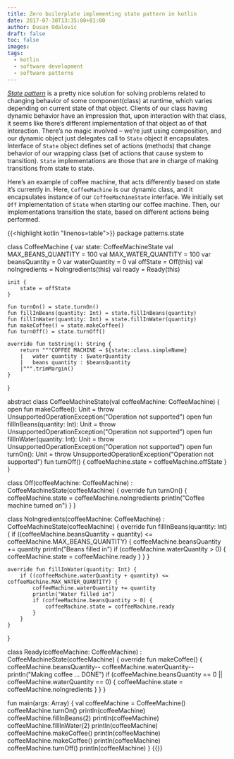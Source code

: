 ```yaml
---
title: Zero boilerplate implementing state pattern in kotlin
date: 2017-07-30T13:35:00+01:00
author: Dusan Odalovic
draft: false
toc: false
images:
tags:
  - kotlin
  - software development
  - software patterns
---
```


[*State pattern*](https://en.wikipedia.org/wiki/State_pattern) is a pretty nice solution for solving
 problems related to changing behavior of some component(class) at runtime, which varies depending on
  current state of that object. Clients of our class having dynamic behavior have an impression that, 
  upon interaction with that class, it seems like there’s different implementation of that object as of 
  that interaction. There’s no magic involved – we’re just using composition, and our dynamic object just 
  delegates call to `State` object it encapsulates. Interface of `State` object defines set of actions 
  (methods) that change behavior of our wrapping class (set of actions that cause system to transition). 
  `State` implementations are those that are in charge of making transitions from state to state.

Here’s an example of coffee machine, that acts differently based on state it’s currently in. 
Here, `CoffeeMachine` is our dynamic class, and it encapsulates instance of our `CoffeeMachineState` interface. 
We initially set `Off` implementation of `State` when starting our coffee machine. Then, our implementations 
transition the state, based on different actions being performed.

{{<highlight kotlin "linenos=table">}}
package patterns.state

class CoffeeMachine {
    var state: CoffeeMachineState
    val MAX_BEANS_QUANTITY = 100
    val MAX_WATER_QUANTITY = 100
    var beansQuantity = 0
    var waterQuantity = 0
    val offState = Off(this)
    val noIngredients = NoIngredients(this)
    val ready = Ready(this)

    init {
        state = offState
    }

    fun turnOn() = state.turnOn()
    fun fillInBeans(quantity: Int) = state.fillInBeans(quantity)
    fun fillInWater(quantity: Int) = state.fillInWater(quantity)
    fun makeCoffee() = state.makeCoffee()
    fun turnOff() = state.turnOff()

    override fun toString(): String {
        return """COFFEE MACHINE → ${state::class.simpleName}
        |   water quantity : $waterQuantity
        |   beans quantity : $beansQuantity
        |""".trimMargin()
    }
}

abstract class CoffeeMachineState(val coffeeMachine: CoffeeMachine) {
    open fun makeCoffee(): Unit = throw UnsupportedOperationException("Operation not supported")
    open fun fillInBeans(quantity: Int): Unit = throw UnsupportedOperationException("Operation not supported")
    open fun fillInWater(quantity: Int): Unit = throw UnsupportedOperationException("Operation not supported")
    open fun turnOn(): Unit = throw UnsupportedOperationException("Operation not supported")
    fun turnOff() {
        coffeeMachine.state = coffeeMachine.offState
    }
}

class Off(coffeeMachine: CoffeeMachine) : CoffeeMachineState(coffeeMachine) {
    override fun turnOn() {
        coffeeMachine.state = coffeeMachine.noIngredients
        println("Coffee machine turned on")
    }
}

class NoIngredients(coffeeMachine: CoffeeMachine) : CoffeeMachineState(coffeeMachine) {
    override fun fillInBeans(quantity: Int) {
        if ((coffeeMachine.beansQuantity + quantity) <= coffeeMachine.MAX_BEANS_QUANTITY) {
            coffeeMachine.beansQuantity += quantity
            println("Beans filled in")
            if (coffeeMachine.waterQuantity > 0) {
                coffeeMachine.state = coffeeMachine.ready
            }
        }
    }

    override fun fillInWater(quantity: Int) {
        if ((coffeeMachine.waterQuantity + quantity) <= coffeeMachine.MAX_WATER_QUANTITY) {
            coffeeMachine.waterQuantity += quantity
            println("Water filled in")
            if (coffeeMachine.beansQuantity > 0) {
                coffeeMachine.state = coffeeMachine.ready
            }
        }
    }
}

class Ready(coffeeMachine: CoffeeMachine) : CoffeeMachineState(coffeeMachine) {
    override fun makeCoffee() {
        coffeeMachine.beansQuantity--
        coffeeMachine.waterQuantity--
        println("Making coffee ... DONE")
        if (coffeeMachine.beansQuantity == 0 || coffeeMachine.waterQuantity == 0) {
            coffeeMachine.state = coffeeMachine.noIngredients
        }
    }
}

fun main(args: Array<String>) {
    val coffeeMachine = CoffeeMachine()
    coffeeMachine.turnOn()
    println(coffeeMachine)
    coffeeMachine.fillInBeans(2)
    println(coffeeMachine)
    coffeeMachine.fillInWater(2)
    println(coffeeMachine)
    coffeeMachine.makeCoffee()
    println(coffeeMachine)
    coffeeMachine.makeCoffee()
    println(coffeeMachine)
    coffeeMachine.turnOff()
    println(coffeeMachine)
}
{{</highlight>}}

